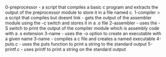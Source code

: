 0-preprocessor - a script that compiles a basic c program and extracts the output of the preprocessor module to store it in a file named c.
1-compiler > a script that compiles but doesnt link - gets the output of the assembler module using the -c switch and stores it in a .o file
2-assembler - uses the -S switch to print the output of the compiler module which is assembly  code with a .s extension
3-name - uses the -o option to create an executable with a given name
3-name - compiles a c file and creates a named executable
4-puts.c - uses the puts function to print a string to the standard output
5-printf.c - uses printf to print a string on the standard output
